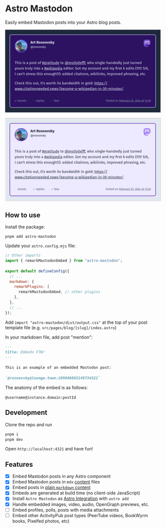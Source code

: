 # Astro Mastodon

Easily embed Mastodon posts into your Astro blog posts.

![Example in Dark Mode](./assets/example-dark.png)

![Example in Light Mode](./assets/example-light.png)

## How to use

Install the package:

```shell
pnpm add astro-mastodon
```

Update your `astro.config.mjs` file:

```js
// Other imports
import { remarkMastodonEmbed } from "astro-mastodon";

export default defineConfig({
  // ...
  markdown: {
    remarkPlugins: [
      remarkMastodonEmbed, // other plugins
    ],
  },
  // ...
});
```

Add `import "astro-mastodon/dist/output.css"` at the top of your post template file (e.g. `src/pages/blog/[slug]/index.astro`)

In your markdown file, add post "mention":

```markdown
---
title: Embeds FTW!
---

This is an example of an embedded Mastodon post:

`@rosnovsky@lounge.town:109860863149734322`
```

The anatomy of the embed is as follows:

`@username@instance.domain:postId`

## Development

Clone the repo and run

```sh
pnpm i
pnpm dev
```

Open `http://localhost:4321` and have fun!

## Features

- [x] Embed Mastodon posts in any Astro component
- [x] Embed Mastodon posts in `mdx` [content](https://docs.astro.build/en/guides/content-collections/) files
- [x] Embed posts in [plain `markdown` content](https://docs.astro.build/en/guides/markdown-content/)
- [x] Embeds are generated at build time (no client-side JavaScript)
- [x] Install `Astro Mastodon` as [Astro Integration](https://astro.build/integrations/) with `astro add`
- [x] Handle embedded images, video, audio, OpenGraph previews, etc.
- [ ] Embed profiles, polls, posts with media attachments
- [ ] Embed other ActivityPub post types (PeerTube videos, BookWyrm books, Pixelfed photos, etc)
